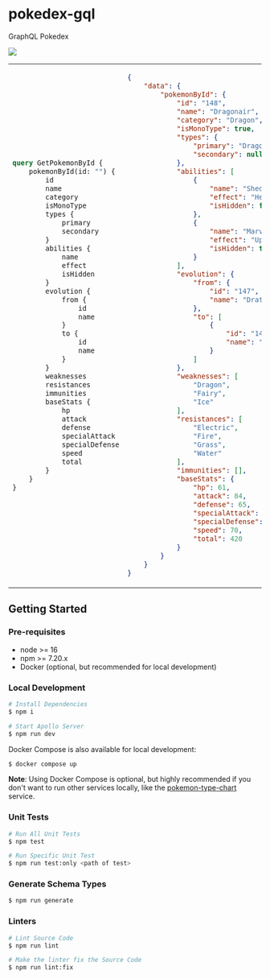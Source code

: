 # pokedex-gql

GraphQL Pokedex

![](https://lucid.app/publicSegments/view/6c8b3481-36a2-4b71-b7da-4fd4efc6be11/image.png)

<table>
<tr>
<td>


```graphql
query GetPokemonById {
    pokemonById(id: "") {
        id
        name
        category
        isMonoType
        types {
            primary
            secondary
        }
        abilities {
            name
            effect
            isHidden
        }
        evolution {
            from {
                id
                name
            }
            to {
                id
                name
            }
        }
        weaknesses
        resistances
        immunities
        baseStats {
            hp
            attack
            defense
            specialAttack
            specialDefense
            speed
            total
        }
    }
}
```
</td>
<td>


```json
{
    "data": {
        "pokemonById": {
            "id": "148",
            "name": "Dragonair",
            "category": "Dragon",
            "isMonoType": true,
            "types": {
                "primary": "Dragon",
                "secondary": null
            },
            "abilities": [
                {
                    "name": "Shed Skin",
                    "effect": "Heals the body by shedding.",
                    "isHidden": false
                },
                {
                    "name": "Marvel Scale",
                    "effect": "Ups DEFENSE if suffering.",
                    "isHidden": true
                }
            ],
            "evolution": {
                "from": {
                    "id": "147",
                    "name": "Dratini"
                },
                "to": [
                    {
                        "id": "149",
                        "name": "Dragonite"
                    }
                ]
            },
            "weaknesses": [
                "Dragon",
                "Fairy",
                "Ice"
            ],
            "resistances": [
                "Electric",
                "Fire",
                "Grass",
                "Water"
            ],
            "immunities": [],
            "baseStats": {
                "hp": 61,
                "attack": 84,
                "defense": 65,
                "specialAttack": 70,
                "specialDefense": 70,
                "speed": 70,
                "total": 420
            }
        }
    }
}
```
</td>
</tr>
</table>

## Getting Started

### Pre-requisites

- node >= 16
- npm >= 7.20.x
- Docker (optional, but recommended for local development)

### Local Development

```bash
# Install Dependencies
$ npm i

# Start Apollo Server
$ npm run dev
```

Docker Compose is also available for local development:

```bash
$ docker compose up
```

__Note__: Using Docker Compose is optional, but highly recommended if  you don't want to run other services locally, like the [pokemon-type-chart](https://github.com/michaelmaysonet74/pokemon-type-chart) service.

### Unit Tests

```bash
# Run All Unit Tests
$ npm test

# Run Specific Unit Test
$ npm run test:only <path of test>
```

### Generate Schema Types

```bash
$ npm run generate
```

### Linters

```bash
# Lint Source Code
$ npm run lint

# Make the linter fix the Source Code
$ npm run lint:fix
```
